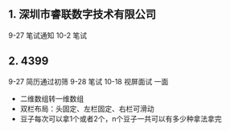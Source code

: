 ## 1.  深圳市睿联数字技术有限公司

9-27 笔试通知
10-2 笔试

## 2. 4399 

9-27 简历通过初筛
9-28 笔试
10-18 视屏面试 一面

* 二维数组转一维数组
* 双栏布局：头固定、左栏固定、右栏可滑动
* 豆子每次可以拿1个或者2个，n个豆子一共可以有多少种拿法拿完

